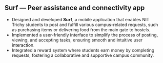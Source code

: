 ## Surf — Peer assistance and connectivity app

- Designed and developed **Surf**, a mobile application that enables NIT Trichy students to post and fulfill various campus-related requests, such as purchasing items or delivering food from the main gate to hostels.
- Implemented a user-friendly interface to simplify the process of posting, viewing, and accepting tasks, ensuring smooth and intuitive user interaction.
- Integrated a reward system where students earn money by completing requests, fostering a collaborative and supportive campus community.
